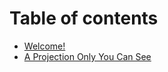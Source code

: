 # Table of contents

* [Welcome!](README.md)
* [A Projection Only You Can See](personalprojection.md)


